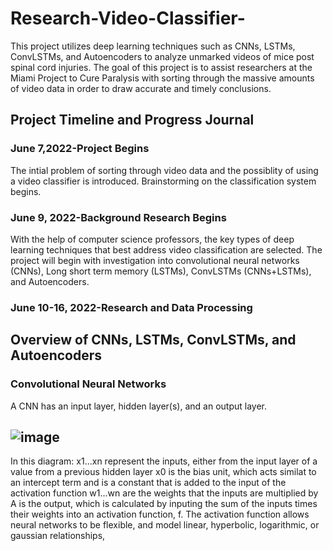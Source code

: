 # Research-Video-Classifier-
This project utilizes deep learning techniques such as CNNs, LSTMs, ConvLSTMs, and Autoencoders to analyze unmarked videos of mice post spinal cord injuries. The goal of this project is to assist researchers at the Miami Project to Cure Paralysis with sorting through the massive amounts of video data in order to draw accurate and timely conclusions. 
## Project Timeline and Progress Journal
### June 7,2022-Project Begins 
The intial problem of sorting through video data and the possiblity of using a video classifier is introduced. Brainstorming on the classification system begins. 
### June 9, 2022-Background Research Begins 
With the help of computer science professors, the key types of deep learning techniques that best address video classification are selected. The project will begin with investigation into convolutional neural networks (CNNs), Long short term memory (LSTMs), ConvLSTMs (CNNs+LSTMs), and Autoencoders. 
### June 10-16, 2022-Research and Data Processing 
## Overview of CNNs, LSTMs, ConvLSTMs, and Autoencoders 
### Convolutional Neural Networks 
A CNN has an input layer, hidden layer(s), and an output layer. 
## ![image](https://files.cdn.thinkific.com/file_uploads/118220/images/9ac/ef7/edb/1583485122964.jpg?width=1920&dpr=2)
In this diagram:
x1...xn represent the inputs, either from the input layer of a value from a previous hidden layer 
x0 is the bias unit, which acts similat to an intercept term and is a constant that is added to the input of the activation function 
w1...wn are the weights that the inputs are multiplied by
A is the output, which is calculated by inputing the sum of the inputs times their weights into an activation function, f. The activation function allows neural networks to be flexible, and model linear, hyperbolic, logarithmic, or gaussian relationships, 






















